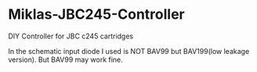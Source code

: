 # Miklas-JBC245-Controller
DIY Controller for JBC c245 cartridges


In the schematic input diode I used is NOT BAV99 but BAV199(low leakage version). But BAV99 may work fine.

